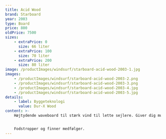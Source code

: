 ```yaml
---
title: Acid Wood
brand: Starboard
year: 2003
type: Board
price: 800
oldPrice: 7500
sizes:
    - extraPrice: 0
      size: 66 liter
    - extraPrice: 100
      size: 70 liter
    - extraPrice: 200
      size: 80 liter
image: /productImages/windsurf/starboard-acid-wood-2003-1.jpg
images:
    - /productImages/windsurf/starboard-acid-wood-2003-2.png
    - /productImages/windsurf/starboard-acid-wood-2003-3.png
    - /productImages/windsurf/starboard-acid-wood-2003-4.jpg
    - /productImages/windsurf/starboard-acid-wood-2003-5.jpg
details:
    - label: Byggeteknologi
      value: Dur-X Wood
content: >-
    Højtydende waveboard til stærk vind til lette sejlere. Giver dig mulighed for at udføre de mest avancerede manøvrer, perfekt til snævre sving ved høj hastighed.


    Fodstropper og finner medfølger.
---
```


